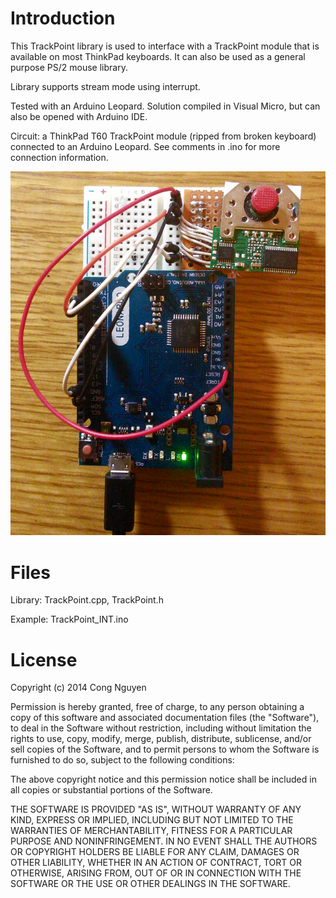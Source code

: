# Introduction
This TrackPoint library is used to interface with a TrackPoint module 
that is available on most ThinkPad keyboards. It can also be used as a 
general purpose PS/2 mouse library.

Library supports stream mode using interrupt.

Tested with an Arduino Leopard. Solution compiled in Visual Micro, but 
can also be opened with Arduino IDE.

Circuit: a ThinkPad T60 TrackPoint module (ripped from broken keyboard)
connected to an Arduino Leopard. See comments in .ino for more connection
information.

![](/readme-photo/Leonardo-TrackPoint.jpg)

# Files

Library: TrackPoint.cpp, TrackPoint.h

Example: TrackPoint_INT.ino

# License
Copyright (c) 2014 Cong Nguyen

Permission is hereby granted, free of charge, to any person obtaining a copy
of this software and associated documentation files (the "Software"), to deal
in the Software without restriction, including without limitation the rights
to use, copy, modify, merge, publish, distribute, sublicense, and/or sell
copies of the Software, and to permit persons to whom the Software is
furnished to do so, subject to the following conditions:

The above copyright notice and this permission notice shall be included in
all copies or substantial portions of the Software.

THE SOFTWARE IS PROVIDED "AS IS", WITHOUT WARRANTY OF ANY KIND, EXPRESS OR
IMPLIED, INCLUDING BUT NOT LIMITED TO THE WARRANTIES OF MERCHANTABILITY,
FITNESS FOR A PARTICULAR PURPOSE AND NONINFRINGEMENT. IN NO EVENT SHALL THE
AUTHORS OR COPYRIGHT HOLDERS BE LIABLE FOR ANY CLAIM, DAMAGES OR OTHER
LIABILITY, WHETHER IN AN ACTION OF CONTRACT, TORT OR OTHERWISE, ARISING FROM,
OUT OF OR IN CONNECTION WITH THE SOFTWARE OR THE USE OR OTHER DEALINGS IN
THE SOFTWARE.

